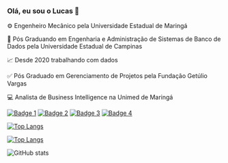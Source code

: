 ### Olá, eu sou o Lucas 👋

⚙️ Engenheiro Mecânico pela Universidade Estadual de Maringá  

📖 Pós Graduando em Engenharia e Administração de Sistemas de Banco de Dados pela Universidade Estadual de Campinas 

📈 Desde 2020 trabalhando com dados 

✅ Pós Graduado em Gerenciamento de Projetos pela Fundação Getúlio Vargas

💻 Analista de Business Intelligence na Unimed de Maringá

[![Badge 1](	https://img.shields.io/badge/Microsoft_SQL_Server-CC2927?style=for-the-badge&logo=microsoft-sql-server&logoColor=white)](link-para-o-repositorio-1)
[![Badge 2](https://img.shields.io/badge/MySQL-00000F?style=for-the-badge&logo=mysql&logoColor=white)](link-para-o-repositorio-1)
[![Badge 3](	https://img.shields.io/badge/Python-3776AB?style=for-the-badge&logo=python&logoColor=white)](link-para-o-repositorio-1)
[![Badge 4](	https://img.shields.io/badge/Amazon_AWS-232F3E?style=for-the-badge&logo=amazon-aws&logoColor=white)](link-para-o-repositorio-1)

[![Top Langs](https://github-readme-stats.vercel.app/api/top-langs/?username=anuraghazra&hide_progress=true)](https://github.com/lucasbrancalhao/github-readme-stats)

[![Top Langs](https://github-readme-stats.vercel.app/api/top-langs/?username=anuraghazra&hide_progress=true)](https://github.com/lucasbrancalhao/github-readme-stats)

![ GitHub stats](https://github-readme-stats.vercel.app/api?username=lucasbrancalhao&show_icons=true&theme=radical)
